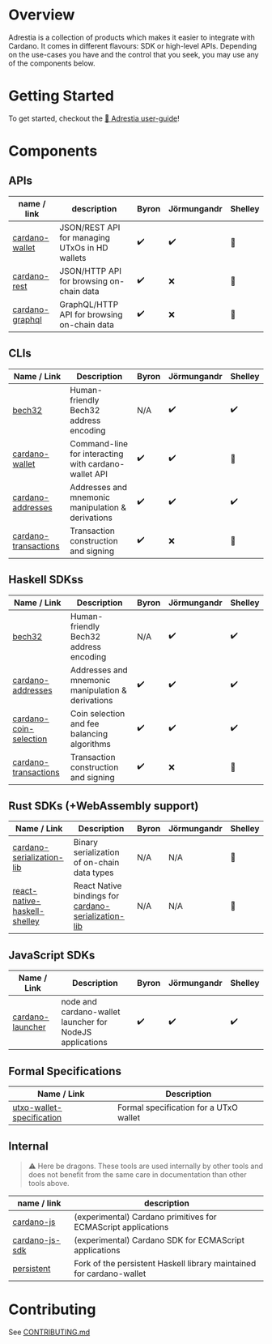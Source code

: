 # Overview

Adrestia is a collection of products which makes it easier to integrate with Cardano. It comes in different flavours: SDK or high-level APIs. Depending on the use-cases you have and the control that you seek, you may use any of the components below.

# Getting Started


To get started, checkout the [📘 Adrestia user-guide](https://input-output-hk.github.io/adrestia/)! 


# Components

## APIs

name / link       | description                                    | Byron              | Jörmungandr        | Shelley
---               | ---                                            | ---                | ---                | ---
[cardano-wallet]  | JSON/REST API for managing UTxOs in HD wallets | :heavy_check_mark: | :heavy_check_mark: | :construction:
[cardano-rest]    | JSON/HTTP API for browsing on-chain data       | :heavy_check_mark: | :x:                | :construction:
[cardano-graphql] | GraphQL/HTTP API for browsing on-chain data    | :heavy_check_mark: | :x:                | :construction:


## CLIs

Name / Link            | Description                                          | Byron              | Jörmungandr        | Shelley
---                    | ---                                                  | ---                | ---                | ---
[bech32]               | Human-friendly Bech32 address encoding               | N/A                | :heavy_check_mark: | :heavy_check_mark:
[cardano-wallet]       | Command-line for interacting with cardano-wallet API | :heavy_check_mark: | :heavy_check_mark: | :construction:
[cardano-addresses]    | Addresses and mnemonic manipulation & derivations    | :heavy_check_mark: | :heavy_check_mark: | :heavy_check_mark:
[cardano-transactions] | Transaction construction and signing                 | :heavy_check_mark: | :x:                | :construction:

## Haskell SDKss

Name / Link              | Description                                       | Byron              | Jörmungandr        | Shelley
---                      | ---                                               | ---                | ---                | ---
[bech32]                 | Human-friendly Bech32 address encoding            | N/A                | :heavy_check_mark: | :heavy_check_mark:
[cardano-addresses]      | Addresses and mnemonic manipulation & derivations | :heavy_check_mark: | :heavy_check_mark: | :heavy_check_mark:
[cardano-coin-selection] | Coin selection and fee balancing algorithms       | :heavy_check_mark: | :heavy_check_mark: | :heavy_check_mark:
[cardano-transactions]   | Transaction construction and signing              | :heavy_check_mark: | :x:                | :construction:

## Rust SDKs (+WebAssembly support)

Name / Link                    | Description                                           | Byron | Jörmungandr | Shelley
---                            | ---                                                   | ---   | ---         | ---
[cardano-serialization-lib]    | Binary serialization of on-chain data types           | N/A   | N/A         | :construction:
[react-native-haskell-shelley] | React Native bindings for [cardano-serialization-lib] | N/A   | N/A         | :construction:

## JavaScript SDKs

Name / Link        | Description                                              | Byron              | Jörmungandr        | Shelley
---                | ---                                                      | ---                | ---                | ---
[cardano-launcher] | node and cardano-wallet launcher for NodeJS applications | :heavy_check_mark: | :heavy_check_mark: | :heavy_check_mark:

## Formal Specifications 

Name / Link                 | Description                                       
---                         | ---                                               
[utxo-wallet-specification] | Formal specification for a UTxO wallet            

## Internal

> :warning: Here be dragons. These tools are used internally by other tools and
> does not benefit from the same care in documentation than other tools above.

name / link        | description
---                | ---
[cardano-js]       | (experimental) Cardano primitives for ECMAScript applications
[cardano-js-sdk]   | (experimental) Cardano SDK for ECMAScript applications
[persistent]       | Fork of the persistent Haskell library maintained for cardano-wallet


[cardano-wallet]: https://github.com/input-output-hk/cardano-wallet
[cardano-rest]: https://github.com/input-output-hk/cardano-rest
[cardano-graphql]: https://github.com/input-output-hk/cardano-graphql
[cardano-coin-selection]: https://github.com/input-output-hk/cardano-coin-selection
[cardano-addresses]: https://github.com/input-output-hk/cardano-addresses
[cardano-transactions]: https://github.com/input-output-hk/cardano-transactions
[cardano-serialization-lib]: https://github.com/Emurgo/cardano-serialization-lib 
[react-native-haskell-shelley]: https://github.com/Emurgo/react-native-haskell-shelley
[bech32]: https://github.com/input-output-hk/bech32
[utxo-wallet-specification]: https://github.com/input-output-hk/utxo-wallet-specification
[cardano-launcher]: https://github.com/input-output-hk/cardano-launcher
[cardano-js]: https://github.com/input-output-hk/cardano-js
[cardano-js-sdk]: https://github.com/input-output-hk/cardano-js-sdk
[persistent]: https://github.com/input-output-hk/persistent

# Contributing

See [CONTRIBUTING.md](CONTRIBUTING.md)
